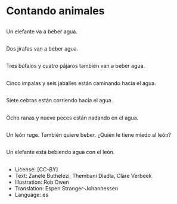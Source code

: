# Contando animales

##
Un elefante va a beber agua.

##
Dos jirafas van a beber agua.

##
Tres búfalos y cuatro pájaros también van a beber agua.

##
Cinco impalas y seis jabalíes están caminando hacia el agua.

##
Siete cebras están corriendo hacia el agua.

##
Ocho ranas y nueve peces están nadando en el agua.

##
Un león ruge. También quiere beber. ¿Quién le tiene miedo al león?

##
Un elefante está bebiendo agua con el león.

##
* License: [CC-BY]
* Text: Zanele Buthelezi, Thembani Dladla, Clare Verbeek
* Illustration: Rob Owen
* Translation: Espen Stranger-Johannessen
* Language: es
